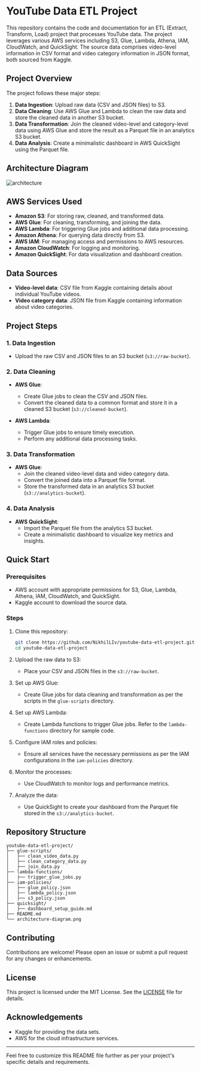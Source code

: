 # YouTube Data ETL Project

This repository contains the code and documentation for an ETL (Extract, Transform, Load) project that processes YouTube data. The project leverages various AWS services including S3, Glue, Lambda, Athena, IAM, CloudWatch, and QuickSight. The source data comprises video-level information in CSV format and video category information in JSON format, both sourced from Kaggle.

## Project Overview

The project follows these major steps:

1. **Data Ingestion**: Upload raw data (CSV and JSON files) to S3.
2. **Data Cleaning**: Use AWS Glue and Lambda to clean the raw data and store the cleaned data in another S3 bucket.
3. **Data Transformation**: Join the cleaned video-level and category-level data using AWS Glue and store the result as a Parquet file in an analytics S3 bucket.
4. **Data Analysis**: Create a minimalistic dashboard in AWS QuickSight using the Parquet file.

## Architecture Diagram

![architecture](https://github.com/NikhilLIv/youtube-data-etl-project/assets/63955237/5854193a-5669-4e5b-850e-d617db41e69c)


## AWS Services Used

- **Amazon S3**: For storing raw, cleaned, and transformed data.
- **AWS Glue**: For cleaning, transforming, and joining the data.
- **AWS Lambda**: For triggering Glue jobs and additional data processing.
- **Amazon Athena**: For querying data directly from S3.
- **AWS IAM**: For managing access and permissions to AWS resources.
- **Amazon CloudWatch**: For logging and monitoring.
- **Amazon QuickSight**: For data visualization and dashboard creation.

## Data Sources

- **Video-level data**: CSV file from Kaggle containing details about individual YouTube videos.
- **Video category data**: JSON file from Kaggle containing information about video categories.

## Project Steps

### 1. Data Ingestion

- Upload the raw CSV and JSON files to an S3 bucket (`s3://raw-bucket`).

### 2. Data Cleaning

- **AWS Glue**: 
  - Create Glue jobs to clean the CSV and JSON files.
  - Convert the cleaned data to a common format and store it in a cleaned S3 bucket (`s3://cleaned-bucket`).

- **AWS Lambda**:
  - Trigger Glue jobs to ensure timely execution.
  - Perform any additional data processing tasks.

### 3. Data Transformation

- **AWS Glue**:
  - Join the cleaned video-level data and video category data.
  - Convert the joined data into a Parquet file format.
  - Store the transformed data in an analytics S3 bucket (`s3://analytics-bucket`).

### 4. Data Analysis

- **AWS QuickSight**:
  - Import the Parquet file from the analytics S3 bucket.
  - Create a minimalistic dashboard to visualize key metrics and insights.

## Quick Start

### Prerequisites

- AWS account with appropriate permissions for S3, Glue, Lambda, Athena, IAM, CloudWatch, and QuickSight.
- Kaggle account to download the source data.

### Steps

1. Clone this repository:
    ```bash
    git clone https://github.com/NikhilLIv/youtube-data-etl-project.git
    cd youtube-data-etl-project
    ```

2. Upload the raw data to S3:
    - Place your CSV and JSON files in the `s3://raw-bucket`.

3. Set up AWS Glue:
    - Create Glue jobs for data cleaning and transformation as per the scripts in the `glue-scripts` directory.

4. Set up AWS Lambda:
    - Create Lambda functions to trigger Glue jobs. Refer to the `lambda-functions` directory for sample code.

5. Configure IAM roles and policies:
    - Ensure all services have the necessary permissions as per the IAM configurations in the `iam-policies` directory.

6. Monitor the processes:
    - Use CloudWatch to monitor logs and performance metrics.

7. Analyze the data:
    - Use QuickSight to create your dashboard from the Parquet file stored in the `s3://analytics-bucket`.

## Repository Structure

```
youtube-data-etl-project/
├── glue-scripts/
│   ├── clean_video_data.py
│   ├── clean_category_data.py
│   ├── join_data.py
├── lambda-functions/
│   ├── trigger_glue_jobs.py
├── iam-policies/
│   ├── glue_policy.json
│   ├── lambda_policy.json
│   ├── s3_policy.json
├── quicksight/
│   ├── dashboard_setup_guide.md
├── README.md
└── architecture-diagram.png
```

## Contributing

Contributions are welcome! Please open an issue or submit a pull request for any changes or enhancements.

## License

This project is licensed under the MIT License. See the [LICENSE](LICENSE) file for details.

## Acknowledgements

- Kaggle for providing the data sets.
- AWS for the cloud infrastructure services.

---

Feel free to customize this README file further as per your project's specific details and requirements.
